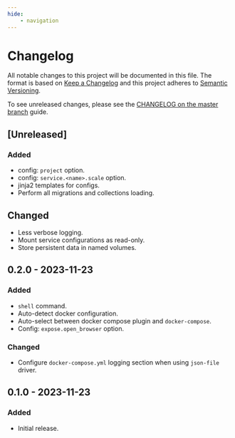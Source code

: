 ```yaml
---
hide:
    - navigation
---
```

# Changelog

All notable changes to this project will be documented in this file.
The format is based on [Keep a Changelog](https://keepachangelog.com/en/1.0.0/)
and this project adheres to [Semantic Versioning](https://semver.org/spec/v2.0.0.html).

To see unreleased changes, please see the [CHANGELOG on the master branch](https://github.com/gufolabs/gufo_thor/blob/master/CHANGELOG.md) guide.

## [Unreleased]

### Added

* config: `project` option.
* config: `service.<name>.scale` option.
* jinja2 templates for configs.
* Perform all migrations and collections loading.

## Changed

* Less verbose logging.
* Mount service configurations as read-only.
* Store persistent data in named volumes.

## 0.2.0 - 2023-11-23

### Added

* `shell` command.
* Auto-detect docker configuration.
* Auto-select between docker compose plugin and `docker-compose`.
* Config: `expose.open_browser` option.

### Changed

* Configure `docker-compose.yml` logging section when using `json-file` driver.

## 0.1.0 - 2023-11-23

### Added 

* Initial release.